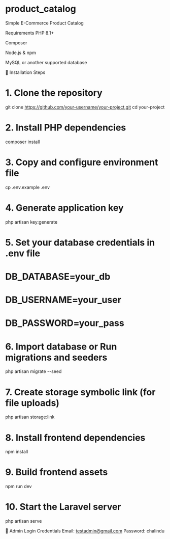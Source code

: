 # product_catalog
Simple E-Commerce Product Catalog

 Requirements
PHP 8.1+

Composer

Node.js & npm

MySQL or another supported database

🚀 Installation Steps
# 1. Clone the repository
git clone https://github.com/your-username/your-project.git
cd your-project

# 2. Install PHP dependencies
composer install

# 3. Copy and configure environment file
cp .env.example .env

# 4. Generate application key
php artisan key:generate

# 5. Set your database credentials in .env file 
# DB_DATABASE=your_db
# DB_USERNAME=your_user
# DB_PASSWORD=your_pass

# 6. Import database or Run migrations and seeders
php artisan migrate --seed

# 7. Create storage symbolic link (for file uploads)
php artisan storage:link

# 8. Install frontend dependencies
npm install

# 9. Build frontend assets
npm run dev

# 10. Start the Laravel server
php artisan serve



👤 Admin Login Credentials
Email: testadmin@gmail.com
Password: chalindu
